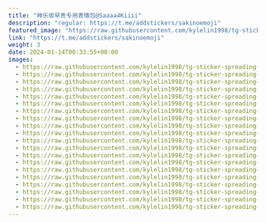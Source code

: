 ```yaml
---
title: "神乐坂早贵专用表情包@Saaaa4Kiiii"
description: "regular: https://t.me/addstickers/sakinoemoji"
featured_image: "https://raw.githubusercontent.com/kylelin1998/tg-sticker-spreading-worldwide-images/main/img/d52b908d-1c1f-47e7-8945-772a66225e58.jpg"
link: "https://t.me/addstickers/sakinoemoji"
weight: 3
date: 2024-01-14T00:33:55+08:00
images:
  - https://raw.githubusercontent.com/kylelin1998/tg-sticker-spreading-worldwide-images/main/img/d52b908d-1c1f-47e7-8945-772a66225e58.jpg
  - https://raw.githubusercontent.com/kylelin1998/tg-sticker-spreading-worldwide-images/main/img/b4c897f4-819a-474c-a9c9-18c2f3d1d447.jpg
  - https://raw.githubusercontent.com/kylelin1998/tg-sticker-spreading-worldwide-images/main/img/d78620b6-4cd2-422c-8c5f-be9e93a62d65.jpg
  - https://raw.githubusercontent.com/kylelin1998/tg-sticker-spreading-worldwide-images/main/img/ddf4b3be-8c8c-4b89-a3ca-5232d15f4ed8.jpg
  - https://raw.githubusercontent.com/kylelin1998/tg-sticker-spreading-worldwide-images/main/img/64e2a219-35df-4b16-a4ba-6c5b5a26d74a.jpg
  - https://raw.githubusercontent.com/kylelin1998/tg-sticker-spreading-worldwide-images/main/img/6b5090f5-8323-416c-81cf-e546f5b7a57b.jpg
  - https://raw.githubusercontent.com/kylelin1998/tg-sticker-spreading-worldwide-images/main/img/dd06e3a7-b9a1-4e02-9e39-854651b9a717.jpg
  - https://raw.githubusercontent.com/kylelin1998/tg-sticker-spreading-worldwide-images/main/img/2db37b1a-0e7e-46f8-8676-843884496111.jpg
  - https://raw.githubusercontent.com/kylelin1998/tg-sticker-spreading-worldwide-images/main/img/e53cd735-3689-4f6a-9f1d-52ac4a2466ac.jpg
  - https://raw.githubusercontent.com/kylelin1998/tg-sticker-spreading-worldwide-images/main/img/775402a0-126b-4b09-abb0-293140342d92.jpg
  - https://raw.githubusercontent.com/kylelin1998/tg-sticker-spreading-worldwide-images/main/img/d1968b56-07c6-42d3-91a0-70ef73f6e2ed.jpg
  - https://raw.githubusercontent.com/kylelin1998/tg-sticker-spreading-worldwide-images/main/img/5ac8e734-4d3b-423c-a1ff-7004c1bf7bfb.jpg
  - https://raw.githubusercontent.com/kylelin1998/tg-sticker-spreading-worldwide-images/main/img/7f531ce0-2814-47e3-96a8-d3e26bca9693.jpg
  - https://raw.githubusercontent.com/kylelin1998/tg-sticker-spreading-worldwide-images/main/img/5bcf4de3-b04d-4aa3-86be-b455a9665001.jpg
  - https://raw.githubusercontent.com/kylelin1998/tg-sticker-spreading-worldwide-images/main/img/8e71ac98-4f5a-482f-b4cd-3570e38f8600.jpg
  - https://raw.githubusercontent.com/kylelin1998/tg-sticker-spreading-worldwide-images/main/img/ff075f6c-7cbe-44b0-b92e-3f77c26bb03a.jpg
  - https://raw.githubusercontent.com/kylelin1998/tg-sticker-spreading-worldwide-images/main/img/1ed6336a-a1f6-4abc-aae3-6c1ef4367a70.jpg
  - https://raw.githubusercontent.com/kylelin1998/tg-sticker-spreading-worldwide-images/main/img/19b911b3-1201-495a-a826-28b44f233959.jpg
  - https://raw.githubusercontent.com/kylelin1998/tg-sticker-spreading-worldwide-images/main/img/dfc150ed-53da-4ec9-bac0-e5bcb6b6bee9.jpg
  - https://raw.githubusercontent.com/kylelin1998/tg-sticker-spreading-worldwide-images/main/img/81220480-bb3c-49d0-bdda-bc42779c7945.jpg
---
```

